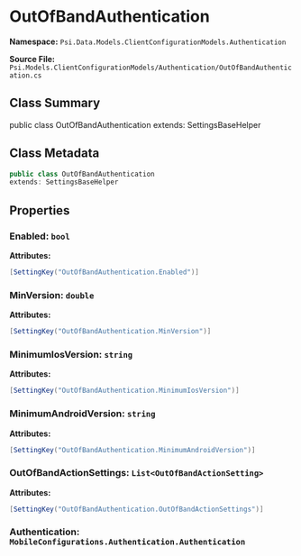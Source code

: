 # OutOfBandAuthentication

**Namespace:** `Psi.Data.Models.ClientConfigurationModels.Authentication`

**Source File:** `Psi.Models.ClientConfigurationModels/Authentication/OutOfBandAuthentication.cs`

## Class Summary

public class OutOfBandAuthentication
extends: SettingsBaseHelper

## Class Metadata

```typescript
public class OutOfBandAuthentication
extends: SettingsBaseHelper
```

## Properties

### Enabled: `bool`

**Attributes:**
```csharp
[SettingKey("OutOfBandAuthentication.Enabled")]
```

### MinVersion: `double`

**Attributes:**
```csharp
[SettingKey("OutOfBandAuthentication.MinVersion")]
```

### MinimumIosVersion: `string`

**Attributes:**
```csharp
[SettingKey("OutOfBandAuthentication.MinimumIosVersion")]
```

### MinimumAndroidVersion: `string`

**Attributes:**
```csharp
[SettingKey("OutOfBandAuthentication.MinimumAndroidVersion")]
```

### OutOfBandActionSettings: `List<OutOfBandActionSetting>`

**Attributes:**
```csharp
[SettingKey("OutOfBandAuthentication.OutOfBandActionSettings")]
```

### Authentication: `MobileConfigurations.Authentication.Authentication`
